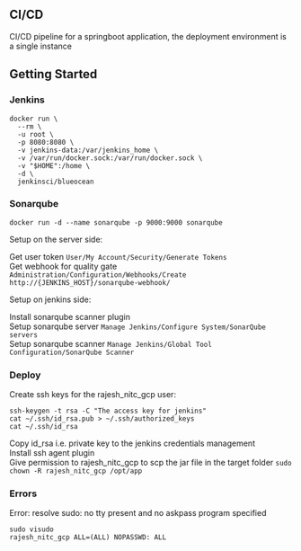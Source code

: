 ## CI/CD
CI/CD pipeline for a springboot application, the deployment environment is a single instance

## Getting Started
### Jenkins
```
docker run \
  --rm \
  -u root \
  -p 8080:8080 \
  -v jenkins-data:/var/jenkins_home \
  -v /var/run/docker.sock:/var/run/docker.sock \
  -v "$HOME":/home \
  -d \
  jenkinsci/blueocean
```
### Sonarqube
```
docker run -d --name sonarqube -p 9000:9000 sonarqube
```
Setup on the server side:

Get user token ```User/My Account/Security/Generate Tokens``` \
Get webhook for quality gate ```Administration/Configuration/Webhooks/Create http://{JENKINS_HOST}/sonarqube-webhook/```

Setup on jenkins side:

Install sonarqube scanner plugin \
Setup sonarqube server ```Manage Jenkins/Configure System/SonarQube servers``` \
Setup sonarqube scanner ```Manage Jenkins/Global Tool Configuration/SonarQube Scanner```

### Deploy
Create ssh keys for the rajesh_nitc_gcp user:
```
ssh-keygen -t rsa -C "The access key for jenkins"
cat ~/.ssh/id_rsa.pub > ~/.ssh/authorized_keys
cat ~/.ssh/id_rsa
```
Copy id_rsa i.e. private key to the jenkins credentials management \
Install ssh agent plugin \
Give permission to rajesh_nitc_gcp to scp the jar file in the target folder ```sudo chown -R rajesh_nitc_gcp /opt/app```

### Errors
Error: resolve sudo: no tty present and no askpass program specified
```
sudo visudo
rajesh_nitc_gcp ALL=(ALL) NOPASSWD: ALL
```
